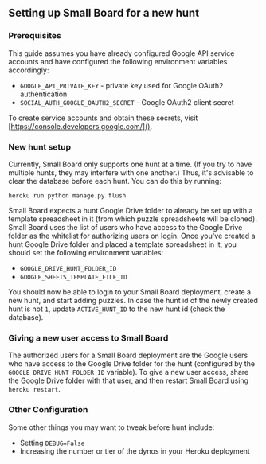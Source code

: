 ## Setting up Small Board for a new hunt

### Prerequisites

This guide assumes you have already configured Google API service accounts and have configured the following environment variables accordingly:

* `GOOGLE_API_PRIVATE_KEY` - private key used for Google OAuth2 authentication
* `SOCIAL_AUTH_GOOGLE_OAUTH2_SECRET` - Google OAuth2 client secret

To create service accounts and obtain these secrets, visit [https://console.developers.google.com/]().


### New hunt setup

Currently, Small Board only supports one hunt at a time. (If you try to have multiple hunts, they may interfere with one another.) Thus, it's advisable to clear the database before each hunt. You can do this by running:

```
heroku run python manage.py flush
```

Small Board expects a hunt Google Drive folder to already be set up with a template spreadsheet in it (from which puzzle spreadsheets will be cloned). Small Board uses the list of users who have access to the Google Drive folder as the whitelist for authorizing users on login. Once you've created a hunt Google Drive folder and placed a template spreadsheet in it, you should set the following environment variables:

* `GOOGLE_DRIVE_HUNT_FOLDER_ID`
* `GOOGLE_SHEETS_TEMPLATE_FILE_ID`

You should now be able to login to your Small Board deployment, create a new hunt, and start adding puzzles. In case the hunt id of the newly created hunt is not `1`, update `ACTIVE_HUNT_ID` to the new hunt id (check the database).


### Giving a new user access to Small Board

The authorized users for a Small Board deployment are the Google users who have access to the Google Drive folder for the hunt (configured by the `GOOGLE_DRIVE_HUNT_FOLDER_ID` variable). To give a new user access, share the Google Drive folder with that user, and then restart Small Board using `heroku restart`.


### Other Configuration

Some other things you may want to tweak before hunt include:

* Setting `DEBUG=False`
* Increasing the number or tier of the dynos in your Heroku deployment
